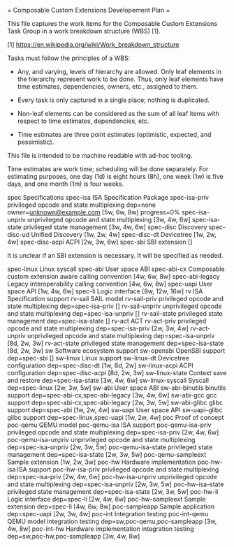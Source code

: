 = Composable Custom Extensions Developement Plan =

  This file captures the work items for the Composable Custom
  Extensions Task Group in a work breakdown structure (WBS) [1].

  [1] https://en.wikipedia.org/wiki/Work_breakdown_structure

  Tasks must follow the principles of a WBS:

  - Any, and varying, levels of hierarchy are allowed.  Only leaf
    elements in the hierarchy represent work to be done.  Thus, only
    leaf elements have time estimates, dependencies, owners, etc.,
    assigned to them.

  - Every task is only captured in a single place; nothing is duplicated.

  - Non-leaf elements can be considered as the sum of all leaf items
    with respect to time estimates, dependencies, etc.

  - Time estimates are three point estimates (optimistic, expected,
    and pessimistic).

  This file is intended to be machine readable with ad-hoc tooling.

  Time estimates are work time; scheduling will be done separately.
  For estimating purposes, one day (1d) is eight hours (8h), one week
  (1w) is five days, and one month (1m) is four weeks.

spec Specifications
spec-isa ISA Specification Package
spec-isa-priv privileged opcode and state multiplexing dep=none owner=unknown@example.com [5w, 6w, 8w] progress=0%
spec-isa-unpriv unprivileged opcode and state multiplexing [3w, 4w, 6w]
spec-isa-state privileged state management [3w, 4w, 6w]
spec-disc Discovery
spec-disc-ud Unified Discovery [1w, 2w, 4w]
spec-disc-dt Devicetree [1w, 2w, 4w]
spec-disc-acpi ACPI [2w, 3w, 6w]
spec-sbi SBI extension []

  It is unclear if an SBI extension is necessary.  It will be specified as needed.

spec-linux Linux syscall
spec-abi User space ABI
spec-abi-cx Composable custom extension aware calling convention [4w, 6w, 8w]
spec-abi-legacy Legacy interoperability calling convention [4w, 6w, 8w]
spec-uapi User space API [1w, 4w, 6w]
spec-li Logic interface [8w, 12w, 16w]
rv ISA Specification support
rv-sail SAIL model
rv-sail-priv privileged opcode and state multiplexing dep=spec-isa-priv []
rv-sail-unpriv unprivileged opcode and state multiplexing dep=spec-isa-unpriv []
rv-sail-state privileged state management dep=spec-isa-state []
rv-act ACT
rv-act-priv privileged opcode and state multiplexing dep=spec-isa-priv [2w, 3w, 4w]
rv-act-unpriv unprivileged opcode and state multiplexing dep=spec-isa-unpriv [8d, 2w, 3w]
rv-act-state privileged state management dep=spec-isa-state [8d, 2w, 3w]
sw Software ecosystem support
sw-opensbi OpenSBI support dep=spec-sbi []
sw-linux Linux support
sw-linux-dt Devicetree configuration dep=spec-disc-dt [1w, 8d, 2w]
sw-linux-acpi ACPI configuration dep=spec-disc-acpi [8d, 2w, 3w]
sw-linux-state Context save and restore dep=spec-isa-state [3w, 4w, 6w]
sw-linux-syscall Syscall dep=spec-linux [2w, 3w, 5w]
sw-abi User space ABI
sw-abi-binutils binutils support dep=spec-abi-cx,spec-abi-legacy [3w, 4w, 6w]
sw-abi-gcc gcc support dep=spec-abi-cx,spec-abi-legacy [2w, 3w, 5w]
sw-abi-glibc glibc support dep=spec-abi [1w, 2w, 4w]
sw-uapi User space API
sw-uapi-glibc glibc support dep=spec-linux,spec-uapi [1w, 2w, 4w]
poc Proof of concept
poc-qemu QEMU model
poc-qemu-isa ISA support
poc-qemu-isa-priv privileged opcode and state multiplexing dep=spec-isa-priv [2w, 4w, 6w]
poc-qemu-isa-unpriv unprivileged opcode and state multiplexing dep=spec-isa-unpriv [2w, 3w, 5w]
poc-qemu-isa-state privileged state management dep=spec-isa-state [2w, 3w, 5w]
poc-qemu-sampleext Sample extension [1w, 2w, 3w]
poc-hw Hardware implementation
poc-hw-isa ISA support
poc-hw-isa-priv privileged opcode and state multiplexing dep=spec-isa-priv [2w, 4w, 6w]
poc-hw-isa-unpriv unprivileged opcode and state multiplexing dep=spec-isa-unpriv [2w, 3w, 5w]
poc-hw-isa-state privileged state management dep=spec-isa-state [2w, 3w, 5w]
poc-hw-li Logic interface dep=spec-li [2w, 4w, 6w]
poc-hw-sampleext Sample extension dep=spec-li [4w, 6w, 8w]
poc-sampleapp Sample application dep=spec-uapi [2w, 3w, 4w]
poc-int Integration testing
poc-int-qemu QEMU model integration testing dep=sw,poc-qemu,poc-sampleapp [3w, 4w, 8w]
poc-int-hw Hardware implementation integration testing dep=sw,poc-hw,poc-sampleapp [3w, 4w, 8w]
